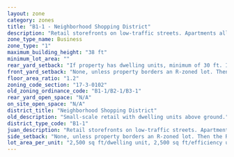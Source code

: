 ```yaml
---
layout: zone
category: zones
title: "B1-1 - Neighborhood Shopping District"
description: "Retail storefronts on low-traffic streets. Apartments allowed above the ground floor."
zone_type_name: Business
zone_type: "1"
maximum_building_height: "38 ft"
minimum_lot_area: ""
rear_yard_setback: "If property has dwelling units, minimum of 30 ft. If its rear property line borders the side property line of an R-zoned lot, the rear setback must equal the side setback of the R-zoned lot. If rear line borders the R lot&#39;s rear line, setback must be at least 16 ft."
front_yard_setback: "None, unless property borders an R-zoned lot. Then the front setback must be at least 50% of the R lot&#39;s front setback. (See 17-3-0404.)"
floor_area_ratio: "1.2"
zoning_code_section: "17-3-0102"
old_zoning_ordinance_code: "B1-1/B2-1/B3-1"
rear_yard_open_space: "N/A"
on_site_open_space: "N/A"
district_title: "Neighborhood Shopping District"
old_description: "Small-scale retail with dwelling units above ground."
district_type_code: "B1-1"
juan_description: "Retail storefronts on low-traffic streets. Apartments allowed above the ground floor."
side_setback: "None, unless property borders an R-zoned lot. Then the R lot&#39;s front setback applies."
lot_area_per_unit: "2,500 sq ft/dwelling unit, 2,500 sq ft/efficiency unit, no SRO units allowed"
---
```

